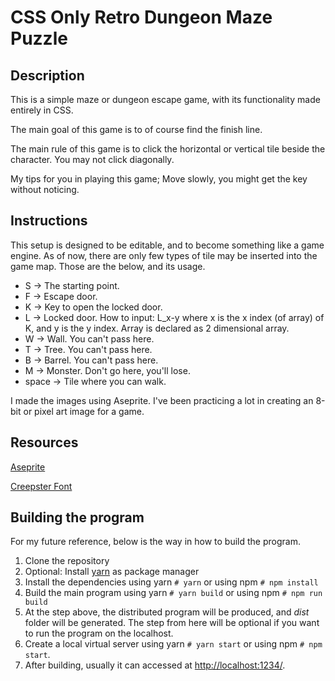 # CSS Only Retro Dungeon Maze Puzzle

## Description

This is a simple maze or dungeon escape game, with its functionality made entirely in CSS.

The main goal of this game is to of course find the finish line.

The main rule of this game is to click the horizontal or vertical tile beside the character. You may not click diagonally.

My tips for you in playing this game; Move slowly, you might get the key without noticing.

## Instructions

This setup is designed to be editable, and to become something like a game engine. As of now, there are only few types of tile may be inserted into the game map. Those are the below, and its usage.

- S -> The starting point.
- F -> Escape door.
- K -> Key to open the locked door.
- L -> Locked door. How to input: L_x-y where x is the x index (of array)
  of K, and y is the y index. Array is declared as 2 dimensional array.
- W -> Wall. You can't pass here.
- T -> Tree. You can't pass here.
- B -> Barrel. You can't pass here.
- M -> Monster. Don't go here, you'll lose.
- space -> Tile where you can walk.

I made the images using Aseprite. I've been practicing a lot in creating an 8-bit or pixel art image for a game.

## Resources

[Aseprite](https://www.aseprite.org)

[Creepster Font](https://fonts.google.com/specimen/Creepster)

## Building the program

For my future reference, below is the way in how to build the program.

1. Clone the repository
2. Optional: Install [yarn](https://yarnpkg.com/) as package manager
3. Install the dependencies using yarn ``` # yarn ``` or using npm ``` # npm install ```
4. Build the main program using yarn ``` # yarn build ``` or using npm ``` # npm run build ```
5. At the step above, the distributed program will be produced, and _dist_ folder will be generated. The step from here will be optional if you want to run the program on the localhost.
6. Create a local virtual server using yarn ``` # yarn start ``` or using npm ``` # npm start ```.
7. After building, usually it can accessed at [http://localhost:1234/](http://localhost:1234/).

